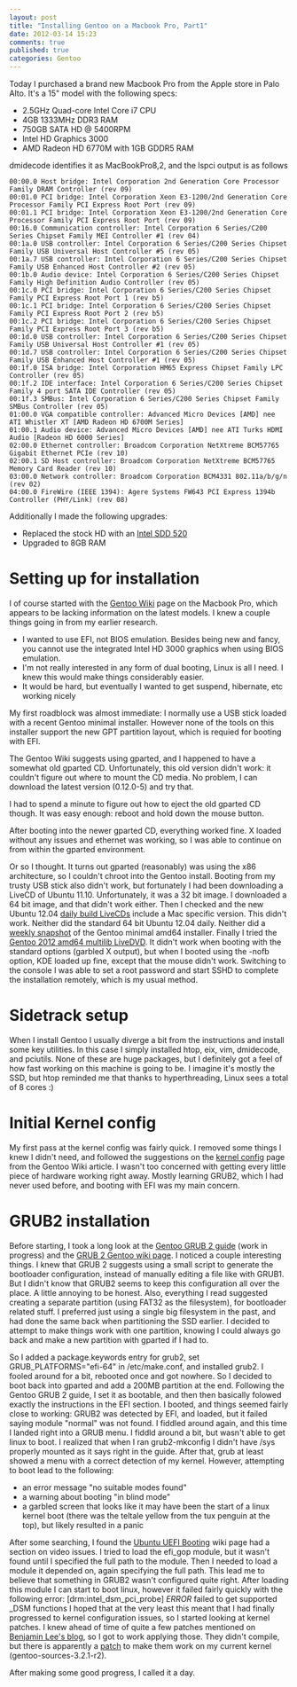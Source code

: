 ```yaml
---
layout: post
title: "Installing Gentoo on a Macbook Pro, Part1"
date: 2012-03-14 15:23
comments: true
published: true
categories: Gentoo
---
```


Today I purchased a brand new Macbook Pro from the Apple store in Palo Alto. It's a 15" model with the following specs:

* 2.5GHz Quad-core Intel Core i7 CPU
* 4GB 1333MHz DDR3 RAM
* 750GB SATA HD @ 5400RPM
* Intel HD Graphics 3000
* AMD Radeon HD 6770M with 1GB GDDR5 RAM

dmidecode identifies it as MacBookPro8,2, and the lspci output is as follows

	00:00.0 Host bridge: Intel Corporation 2nd Generation Core Processor Family DRAM Controller (rev 09)
	00:01.0 PCI bridge: Intel Corporation Xeon E3-1200/2nd Generation Core Processor Family PCI Express Root Port (rev 09)
	00:01.1 PCI bridge: Intel Corporation Xeon E3-1200/2nd Generation Core Processor Family PCI Express Root Port (rev 09)
	00:16.0 Communication controller: Intel Corporation 6 Series/C200 Series Chipset Family MEI Controller #1 (rev 04)
	00:1a.0 USB controller: Intel Corporation 6 Series/C200 Series Chipset Family USB Universal Host Controller #5 (rev 05)
	00:1a.7 USB controller: Intel Corporation 6 Series/C200 Series Chipset Family USB Enhanced Host Controller #2 (rev 05)
	00:1b.0 Audio device: Intel Corporation 6 Series/C200 Series Chipset Family High Definition Audio Controller (rev 05)
	00:1c.0 PCI bridge: Intel Corporation 6 Series/C200 Series Chipset Family PCI Express Root Port 1 (rev b5)
	00:1c.1 PCI bridge: Intel Corporation 6 Series/C200 Series Chipset Family PCI Express Root Port 2 (rev b5)
	00:1c.2 PCI bridge: Intel Corporation 6 Series/C200 Series Chipset Family PCI Express Root Port 3 (rev b5)
	00:1d.0 USB controller: Intel Corporation 6 Series/C200 Series Chipset Family USB Universal Host Controller #1 (rev 05)
	00:1d.7 USB controller: Intel Corporation 6 Series/C200 Series Chipset Family USB Enhanced Host Controller #1 (rev 05)
	00:1f.0 ISA bridge: Intel Corporation HM65 Express Chipset Family LPC Controller (rev 05)
	00:1f.2 IDE interface: Intel Corporation 6 Series/C200 Series Chipset Family 4 port SATA IDE Controller (rev 05)
	00:1f.3 SMBus: Intel Corporation 6 Series/C200 Series Chipset Family SMBus Controller (rev 05)
	01:00.0 VGA compatible controller: Advanced Micro Devices [AMD] nee ATI Whistler XT [AMD Radeon HD 6700M Series]
	01:00.1 Audio device: Advanced Micro Devices [AMD] nee ATI Turks HDMI Audio [Radeon HD 6000 Series]
	02:00.0 Ethernet controller: Broadcom Corporation NetXtreme BCM57765 Gigabit Ethernet PCIe (rev 10)
	02:00.1 SD Host controller: Broadcom Corporation NetXtreme BCM57765 Memory Card Reader (rev 10)
	03:00.0 Network controller: Broadcom Corporation BCM4331 802.11a/b/g/n (rev 02)
	04:00.0 FireWire (IEEE 1394): Agere Systems FW643 PCI Express 1394b Controller (PHY/Link) (rev 08)

Additionally I made the following upgrades:

* Replaced the stock HD with an [Intel SDD 520](http://www.anandtech.com/show/5508/intel-ssd-520-review-cherryville-brings-reliability-to-sandforce)
* Upgraded to 8GB RAM

# Setting up for installation

I of course started with the [Gentoo Wiki](http://en.gentoo-wiki.com/wiki/Macbook_Pro) page on the Macbook Pro, which appears to be lacking information on the latest models. I knew a couple things going in from my earlier research.

* I wanted to use EFI, not BIOS emulation. Besides being new and fancy, you cannot use the integrated Intel HD 3000 graphics when using BIOS emulation.
* I'm not really interested in any form of dual booting, Linux is all I need. I knew this would make things considerably easier.
* It would be hard, but eventually I wanted to get suspend, hibernate, etc working nicely

My first roadblock was almost immediate: I normally use a USB stick loaded with a recent Gentoo minimal installer. However none of the tools on this installer support the new GPT partition layout, which is requied for booting with EFI.

The Gentoo Wiki suggests using gparted, and I happened to have a somewhat old gparted CD. Unfortunately, this old version didn't work: it couldn't figure out where to mount the CD media. No problem, I can download the latest version (0.12.0-5) and try that.

I had to spend a minute to figure out how to eject the old gparted CD though. It was easy enough: reboot and hold down the mouse button.

After booting into the newer gparted CD, everything worked fine. X loaded without any issues and ethernet was working, so I was able to continue on from within the gparted environment.

Or so I thought. It turns out gparted (reasonably) was using the x86 architecture, so I couldn't chroot into the Gentoo install. Booting from my trusty USB stick also didn't work, but fortunately I had been downloading a LiveCD of Ubuntu 11.10. Unfortunately, it was a 32 bit image. I downloaded a 64 bit image, and that didn't work either. Then I checked and the new Ubuntu 12.04 [daily build LiveCDs](http://cdimage.ubuntu.com/daily-live/current/) include a Mac specific version. This didn't work. Neither did the standard 64 bit Ubuntu 12.04 daily. Neither did a [weekly snapshot](http://distfiles.gentoo.org/releases/amd64/autobuilds/20120223/) of the Gentoo minimal amd64 installer. Finally I tried the [Gentoo 2012 amd64 multilib LiveDVD](http://gentoo.mneisen.org//releases/amd64/12.0/). It didn't work when booting with the standard options (garbled X output), but when I booted using the -nofb option, KDE loaded up fine, except that the mouse didn't work. Switching to the console I was able to set a root password and start SSHD to complete the installation remotely, which is my usual method.

# Sidetrack setup
When I install Gentoo I usually diverge a bit from the instructions and install some key utilities. In this case I simply installed htop, eix, vim, dmidecode, and pciutils. None of these are huge packages, but I definitely got a feel of how fast working on this machine is going to be. I imagine it's mostly the SSD, but htop reminded me that thanks to hyperthreading, Linux sees a total of 8 cores :)

# Initial Kernel config

My first pass at the kernel config was fairly quick. I removed some things I knew I didn't need, and followed the suggestions on the [kernel config](http://en.gentoo-wiki.com/wiki/Apple_Macbook_Pro/Configuration_Files/Kernel) page from the Gentoo Wiki article. I wasn't too concerned with getting every little piece of hardware working right away. Mostly learning GRUB2, which I had never used before, and booting with EFI was my main concern.

# GRUB2 installation

Before starting, I took a long look at the [Gentoo GRUB 2 guide](http://dev.gentoo.org/~scarabeus/grub-2-guide.xml) (work in progress) and the [GRUB 2 Gentoo wiki page](http://en.gentoo-wiki.com/wiki/Grub2). I noticed a couple interesting things. I knew that GRUB 2 suggests using a small script to generate the bootloader configuration, instead of manually editing a file like with GRUB1. But I didn't know that GRUB2 seems to keep this configuration all over the place. A little annoying to be honest. Also, everything I read suggested creating a separate partition (using FAT32 as the filesystem), for bootloader related stuff. I preferred just using a single big filesystem in the past, and had done the same back when partitioning the SSD earlier. I decided to attempt to make things work with one partition, knowing I could always go back and make a new partition with gparted if I had to.

So I added a package.keywords entry for grub2, set GRUB\_PLATFORMS="efi-64" in /etc/make.conf, and installed grub2. I fooled around for a bit, rebooted once and got nowhere. So I decided to boot back into gparted and add a 200MB partition at the end. Following the Gentoo GRUB 2 guide, I set it as bootable, and then then basically folowed exactly the instructions in the EFI section. I booted, and things seemed fairly close to working: GRUB2 was detected by EFI, and loaded, but it failed saying module "normal" was not found. I fiddled around again, and this time I landed right into a GRUB menu. I fiddld around a bit, but wasn't able to get linux to boot. I realized that when I ran grub2-mkconfig I didn't have /sys properly mounted as it says right in the guide. After that, grub at least showed a menu with a correct detection of my kernel. However, attempting to boot lead to the following:

* an error message "no suitable modes found"
* a warning about booting "in blind mode"
* a garbled screen that looks like it may have been the start of a linux kernel boot (there was the teltale yellow from the tux penguin at the top), but likely resulted in a panic

After some searching, I found the [Ubuntu UEFI Booting](https://help.ubuntu.com/community/UEFIBooting#Apple_Mac_EFI_systems-1) wiki page had a section on video issues. I tried to load the efi\_gop module, but it wasn't found until I specified the full path to the module. Then I needed to load a module it depended on, again specifying the full path. This lead me to believe that something in GRUB2 wasn't configured quite right. After loading this module I can start to boot linux, however it failed fairly quickly with the following error:
	[drm:intel_dsm_pci_probe] *ERROR* failed to get supported _DSM functions
I hoped that at the very least this meant that I had finally progressed to kernel configuration issues, so I started looking at kernel patches. I knew ahead of time of quite a few patches mentioned on [Benjamin Lee's blog](http://www.b1c1l1.com/blog/2011/11/19/macbookpro82-kernel-patches-for-linux-311/), so I got to work applying those. They didn't compile, but there is apparently a [patch](https://github.com/fooblahblah/linux-mainline-efi-lvds/blob/master/i915_reverse.patch) to make them work on my current kernel (gentoo-sources-3.2.1-r2).

After making some good progress, I called it a day.
